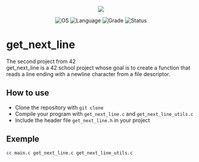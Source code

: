 <p align="center">
    <img src="https://game.42sp.org.br/static/assets/achievements/get_next_linee.png">
</p>

<p align="center">
    <img src="https://img.shields.io/badge/OS-Linux-blue" alt="OS">
    <img src="https://img.shields.io/badge/Language-C%20%7C%20C%2B%2B-orange.svg" alt="Language">
    <img src="https://img.shields.io/badge/Grade-100%2F100-brightgreen.svg" alt="Grade">
    <img src="https://img.shields.io/badge/Status-Completed-brightgreen.svg" alt="Status">
</p>

# get_next_line
The second project from 42<br>
get_next_line is a 42 school project whose goal is to create a function that reads a line ending with a newline character from a file descriptor.

## How to use
- Clone the repository with `git clone`
- Compile your program with `get_next_line.c` and `get_next_line_utils.c`
- Include the header file `get_next_line.h` in your project

## Exemple
```bash
cc main.c get_next_line.c get_next_line_utils.c
```
